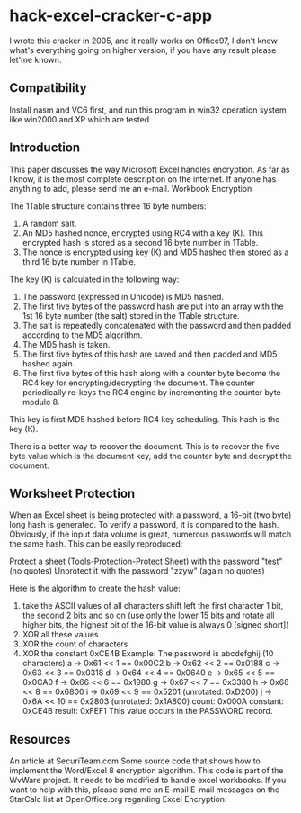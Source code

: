 hack-excel-cracker-c-app
========================

I wrote this cracker in 2005, and it really works on Office97, I don't know what's everything going on higher version, if you have any result please let'me known.

Compatibility
-------------

Install nasm and VC6 first, and run this program in win32 operation system like win2000 and XP which are tested

Introduction
------------

This paper discusses the way Microsoft Excel handles encryption. As far as I know, it is the most complete description on the internet. If anyone has anything to add, please send me an e-mail.
Workbook Encryption

The 1Table structure contains three 16 byte numbers:
1) A random salt.
2) An MD5 hashed nonce, encrypted using RC4 with a key (K). This encrypted hash is stored as a second 16 byte number in 1Table.
3) The nonce is encrypted using key (K) and MD5 hashed then stored as a third 16 byte number in 1Table.

The key (K) is calculated in the following way:
1) The password (expressed in Unicode) is MD5 hashed.
2) The first five bytes of the password hash are put into an array with the 1st 16 byte number (the salt) stored in the 1Table structure.
3) The salt is repeatedly concatenated with the password and then padded according to the MD5 algorithm.
4) The MD5 hash is taken.
5) The first five bytes of this hash are saved and then padded and MD5 hashed again.
6) The first five bytes of this hash along with a counter byte become the RC4 key for encrypting/decrypting the document. The counter periodically re-keys the RC4 engine by incrementing the counter byte modulo 8.

This key is first MD5 hashed before RC4 key scheduling. This hash is the key (K).

There is a better way to recover the document. This is to recover the
five byte value which is the document key, add the counter byte and
decrypt the document.

Worksheet Protection
--------------------

When an Excel sheet is being protected with a password, a 16-bit (two byte) long hash is generated. To verify a password, it is compared to the hash. Obviously, if the input data volume is great, numerous passwords will match the same hash. This can be easily reproduced:

Protect a sheet (Tools-Protection-Protect Sheet)
with the password "test" (no quotes)
Unprotect it with the password "zzyw" (again no quotes)

Here is the algorithm to create the hash value:

1) take the ASCII values of all characters shift left the first character 1 bit, the second 2 bits and so on (use only the lower 15 bits and rotate all higher bits, the highest bit of the 16-bit value is always 0 [signed short])
2) XOR all these values
3) XOR the count of characters
4) XOR the constant 0xCE4B
Example: The password is abcdefghij (10 characters) 
a -> 0x61 << 1 == 0x00C2
b -> 0x62 << 2 == 0x0188
c -> 0x63 << 3 == 0x0318
d -> 0x64 << 4 == 0x0640
e -> 0x65 << 5 == 0x0CA0
f -> 0x66 << 6 == 0x1980
g -> 0x67 << 7 == 0x3380
h -> 0x68 << 8 == 0x6800
i -> 0x69 << 9 == 0x5201 (unrotated: 0xD200)
j -> 0x6A << 10 == 0x2803 (unrotated: 0x1A800)
count: 0x000A 
constant: 0xCE4B 
result: 0xFEF1 
This value occurs in the PASSWORD record.

Resources
---------

An article at SecuriTeam.com
Some source code that shows how to implement the Word/Excel 8 encryption algorithm. This code is part of the WvWare project. It needs to be modified to handle excel workbooks. If you want to help with this, please send me an E-mail
E-mail messages on the StarCalc list at OpenOffice.org regarding Excel Encryption:
